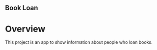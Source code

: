 ## Book Loan

# Overview
This project is an app to show information about people who loan books.

##
